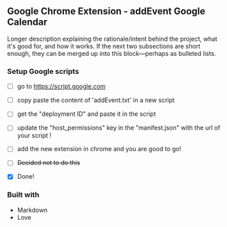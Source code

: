 ## Google Chrome Extension - addEvent Google Calendar

Longer description explaining the rationale/intent behind the project, what it's good for, and how it works. If the next two subsections are short enough, they can be merged up into this block—perhaps as bulleted lists.

### Setup Google scripts

- [ ] go to https://script.google.com
- [ ] copy paste the content of 'addEvent.txt' in a new script
- [ ] get the "deployment ID" and paste it in the script
- [ ] update the "host_permissions" key in the "manifest.json" with the url of your script !
- [ ] add the new extension in chrome and you are good to go!
- [ ] ~~Decided not to do this~~
- [x] Done!


### Built with

- Markdown
- Love